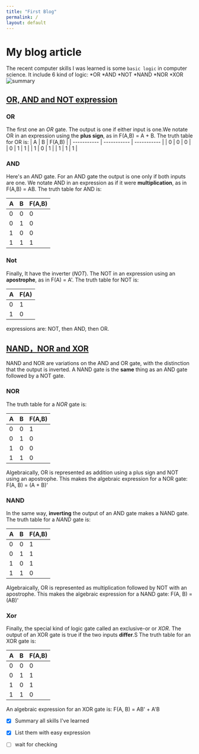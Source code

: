 ```yaml
---
title: "First Blog"
permalink: /
layout: default
---
```


# My blog article


The recent computer skills I was learned is some `basic logic` in computer science.
It include 6 kind of logic:
*OR
*AND
*NOT
*NAND
*NOR
*XOR
![summary](https://facweb.cse.msu.edu/cbowen/cse320/circuit2/slides/Slide28.PNG)

## [OR, AND and NOT expression](https://facweb.cse.msu.edu/cbowen/cse320/circuit1/video/circuitsM.mp4)
### OR
The first one an *OR* gate. The output is one if either input is one.We notate OR in an expression using the **plus sign**, as in F(A,B) = A + B. The truth table for OR is:
|       A     |       B     |   F(A,B)    |
| ----------- | ----------- | ----------- |
|  0       |     0     |   0    |
|  0       |     1     |   1    |
|  1       |     0     |   1    |
|  1       |     1     |   1    |


### AND
Here's an *AND* gate. For an AND gate the output is one only if both inputs are one. We notate AND in an expression as if it were **multiplication**, as in F(A,B) = AB. The truth table for AND is:


|       A     |       B     |   F(A,B)    |
| ----------- | ----------- | ----------- |
|  0       |     0     |   0    |
|  0       |     1     |   0    |
|  1       |     0     |   0    |
|  1       |     1     |   1    |
### Not
Finally, It have the inverter (*NOT*). The NOT in an expression using an **apostrophe**, as in F(A) = A'. The truth table for NOT is:

|       A     |   F(A)    |
| ----------- |  ---------- |
|  0       |   1    |
|  1       |   0    |
 expressions are: NOT, then AND, then OR.

## [NAND，NOR and XOR](https://facweb.cse.msu.edu/cbowen/cse320/circuit2/video/nandM.mp4)
NAND and NOR are variations on the AND and OR gate, with the distinction that the output is inverted. A NAND gate is the **same** thing as an AND gate followed by a NOT gate.

### NOR
The truth table for a *NOR* gate is:

|       A     |       B     |   F(A,B)    |
| ----------- | ----------- | ----------- |
|  0       |     0     |   1    |
|  0       |     1     |   0    |
|  1       |     0     |   0    |
|  1       |     1     |   0    |
Algebraically, OR is represented as addition using a plus sign and NOT using an apostrophe. This makes the algebraic expression for a NOR gate:
F(A, B) = (A + B)'

### NAND
In the same way, **inverting** the output of an AND gate makes a NAND gate. The truth table for a *NAND* gate is:

|       A     |       B     |   F(A,B)    |
| ----------- | ----------- | ----------- |
|  0       |     0     |   1    |
|  0       |     1     |   1    |
|  1       |     0     |   1    |
|  1       |     1     |   0    |
Algebraically, OR is represented as multiplication followed by NOT with an apostrophe. This makes the algebraic expression for a NAND gate:
F(A, B) = (AB)'

### Xor
Finally, the special kind of logic gate called an exclusive-or or *XOR*. The output of an XOR gate is true if the two inputs **differ**.S
The truth table for an XOR gate is:

|       A     |       B     |   F(A,B)    |
| ----------- | ----------- | ----------- |
|  0       |     0     |   0    |
|  0       |     1     |   1    |
|  1       |     0     |   1    |
|  1       |     1     |   0    |
An algebraic expression for an XOR gate is:
F(A, B) = AB' + A'B

- [x] Summary all skills I've learned
- [x] List them with easy expression
- [ ] wait for checking

